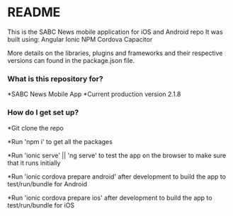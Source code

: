 # README #

This is the SABC News mobile application for iOS and Android repo
It was built using:
Angular
Ionic
NPM
Cordova
Capacitor

More details on the libraries, plugins and frameworks and their respective versions can found in the package.json file.

### What is this repository for? ###

*SABC News Mobile App
*Current production version 2.1.8

### How do I get set up? ###

*Git clone the repo

*Run 'npm i' to get all the packages

*Run 'ionic serve' || 'ng serve' to test the app on the browser to make sure that it runs initially

*Run 'ionic cordova prepare android' after development to build the app to test/run/bundle for Android

*Run 'ionic cordova prepare ios' after development to build the app to test/run/bundle for iOS